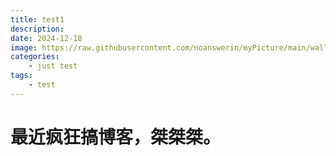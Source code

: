 ```yaml
---
title: test1
description: 
date: 2024-12-18
image: https://raw.githubusercontent.com/noanswerin/myPicture/main/wallhaven-qz7my5.jpg
categories:
    - just test
tags:
    - test
---
```

# 最近疯狂搞博客，桀桀桀。